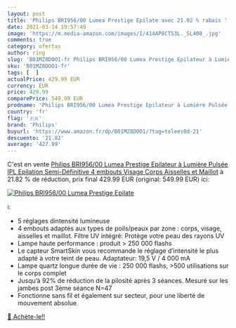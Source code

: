 ```yaml
---
layout: post
title: 'Philips BRI956/00 Lumea Prestige Epilate avec 21.82 % rabais '
date: 2021-03-14 19:57:49
image: 'https://m.media-amazon.com/images/I/414AP8CT53L._SL400_.jpg'
comments: true
category: ofertas
author: ring
slug: 'B01MZ8DOO1-fr Philips BRI956/00 Lumea Prestige Epilateur à Lumière...'
sku: 'B01MZ8DOO1-fr'
tags: [  ]
actualPrice: 429.99 EUR
currency: EUR
price: 429.99
comparePrice: 549.99 EUR
prodname: 'Philips BRI956/00 Lumea Prestige Epilateur à Lumière Pulsée  IPL   Epilation Semi-Définitive  4 embouts Visage  Corps  Aisselles et Maillot'
country: 'fr'
flag: '🇫🇷'
brand: 'Philips'
buyurl: 'https://www.amazon.fr/dp/B01MZ8DOO1/?tag=tolees0d-21'
descuento: '21.82'
average: '427.99'
---
```


C'est en vente [Philips BRI956/00 Lumea Prestige Epilateur à Lumière Pulsée  IPL   Epilation Semi-Définitive  4 embouts Visage  Corps  Aisselles et Maillot](https://www.amazon.fr/dp/B01MZ8DOO1/?tag=tolees0d-21)  à  21.82 % de réduction, prix final  429.99 EUR (original: 549.99 EUR) ici:

[![Philips BRI956/00 Lumea Prestige Epilate](https://m.media-amazon.com/images/I/414AP8CT53L._SL400_.jpg)](https://www.amazon.fr/dp/B01MZ8DOO1/?tag=tolees0d-21)

ℹ️:

- 5 réglages dintensité lumineuse
- 4 embouts adaptés aux types de poils/peaux par zone : corps, visage, aisselles et maillot. Filtre UV intégré: Protège votre peau des rayons UV
- Lampe haute performance : produit > 250 000 flashs
- Le capteur SmartSkin vous recommande le réglage d’intensité le plus adapté à votre teint de peau. Adaptateur: 19,5 V / 4 000 mA
- Lampe quartz longue durée de vie : 250 000 flashs, >500 utilisations sur le corps complet
- Jusqu’à 92% de réduction de la pilosité après 3 séances. Mesuré sur les jambes post 3ème séance N=47
- Fonctionne sans fil et également sur secteur, pour une liberté de mouvement absolue

[🛒 Achète-le!!](https://www.amazon.fr/dp/B01MZ8DOO1/?tag=tolees0d-21)
